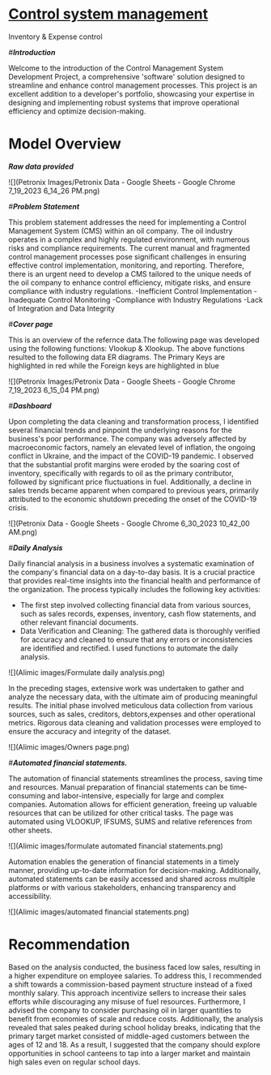 # [Control system management]( https://edutmp.github.io/Management-_system1/)

Inventory &amp; Expense control

#***Introduction***

Welcome to the introduction of the Control Management System Development Project, a comprehensive 'software' solution designed to streamline and enhance control management processes. This project is an excellent addition to a developer's portfolio, showcasing your expertise in designing and implementing robust systems that improve operational efficiency and optimize decision-making.

# Model Overview 
***Raw data provided***

![](Petronix Images/Petronix Data - Google Sheets - Google Chrome 7_19_2023 6_14_26 PM.png)

#***Problem Statement***

This problem statement addresses the need for implementing a Control Management System (CMS) within an oil company. The oil industry operates in a complex and highly regulated environment, with numerous risks and compliance requirements. The current manual and fragmented control management processes pose significant challenges in ensuring effective control implementation, monitoring, and reporting. Therefore, there is an urgent need to develop a CMS tailored to the unique needs of the oil company to enhance control efficiency, mitigate risks, and ensure compliance with industry regulations.
-Inefficient Control Implementation
-Inadequate Control Monitoring
-Compliance with Industry Regulations
-Lack of Integration and Data Integrity


#***Cover page***

This is an overview of the refernce data.The following page was developed using the following functions: Vlookup & Xlookup. 
The above functions resulted to the following data ER diagrams. The Primary Keys are highlighted in red while the Foreign keys are highlighted in blue

![](Petronix Images/Petronix Data - Google Sheets - Google Chrome 7_19_2023 6_15_04 PM.png)

#***Dashboard***

Upon completing the data cleaning and transformation process, I identified several financial trends and pinpoint the underlying reasons for the business's poor performance. The company was adversely affected by macroeconomic factors, namely an elevated level of inflation, the ongoing conflict in Ukraine, and the impact of the COVID-19 pandemic. I observed that the substantial profit margins were eroded by the soaring cost of inventory, specifically with regards to oil as the primary contributor, followed by significant price fluctuations in fuel. Additionally, a decline in sales trends became apparent when compared to previous years, primarily attributed to the economic shutdown preceding the onset of the COVID-19 crisis.

![](Petronix Data - Google Sheets - Google Chrome 6_30_2023 10_42_00 AM.png)

#***Daily Analysis***

Daily financial analysis in a business involves a systematic examination of the company's financial data on a day-to-day basis. It is a crucial practice that provides real-time insights into the financial health and performance of the organization. The process typically includes the following key activities:
- The first step involved collecting financial data from various sources, such as sales records, expenses, inventory, cash flow statements, and other relevant financial documents.
- Data Verification and Cleaning: The gathered data is thoroughly verified for accuracy and cleaned to ensure that any errors or inconsistencies are identified and rectified.
I used functions to automate the daily analysis.

![](Alimic images/Formulate daily analysis.png)

In the preceding stages, extensive work was undertaken to gather and analyze the necessary data, with the ultimate aim of producing meaningful results. The initial phase involved meticulous data collection from various sources, such as sales, creditors, debtors,expenses and other operational metrics. Rigorous data cleaning and validation processes were employed to ensure the accuracy and integrity of the dataset.

![](Alimic images/Owners page.png)

#***Automated financial statements.***

The automation of financial statements streamlines the process, saving time and resources. Manual preparation of financial statements can be time-consuming and labor-intensive, especially for large and complex companies. Automation allows for efficient generation, freeing up valuable resources that can be utilized for other critical tasks. The page was automated using VLOOKUP, IFSUMS, SUMS and relative references from other sheets.

![](Alimic images/formulate automated financial statements.png)

Automation enables the generation of financial statements in a timely manner, providing up-to-date information for decision-making. Additionally, automated statements can be easily accessed and shared across multiple platforms or with various stakeholders, enhancing transparency and accessibility.

![](Alimic images/automated financial statements.png)

# Recommendation

Based on the analysis conducted, the business faced low sales, resulting in a higher expenditure on employee salaries. To address this, I recommended a shift towards a commission-based payment structure instead of a fixed monthly salary. This approach incentivize sellers to increase their sales efforts while discouraging any misuse of fuel resources. Furthermore, I advised the company to consider purchasing oil in larger quantities to benefit from economies of scale and reduce costs. Additionally, the analysis revealed that sales peaked during school holiday breaks, indicating that the primary target market consisted of middle-aged customers between the ages of 12 and 18. As a result, I suggested that the company should explore opportunities in school canteens to tap into a larger market and maintain high sales even on regular school days.
